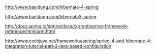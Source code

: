 http://www.baeldung.com/hibernate-4-spring

http://www.baeldung.com/hibernate3-spring

http://docs.spring.io/spring/docs/current/spring-framework-reference/html/orm.html

http://www.codejava.net/frameworks/spring/spring-4-and-hibernate-4-integration-tutorial-part-2-java-based-configuration
